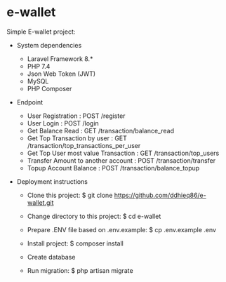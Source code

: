 # e-wallet
 
Simple E-wallet project:

* System dependencies
    - Laravel Framework 8.*
    - PHP 7.4
    - Json Web Token (JWT)
    - MySQL
    - PHP Composer

* Endpoint
    - User Registration : POST /register
    - User Login        : POST /login
    - Get Balance Read  : GET /transaction/balance_read
    - Get Top Transaction by user : GET /transaction/top_transactions_per_user
    - Get Top User most value Transaction : GET /transaction/top_users
    - Transfer Amount to another account : POST /transaction/transfer
    - Topup Account Balance : POST /transaction/balance_topup

* Deployment instructions

    - Clone this project:
        $ git clone https://github.com/ddhieq86/e-wallet.git

    - Change directory to this project: 
        $ cd e-wallet

    - Prepare .ENV file based on .env.example:
        $ cp .env.example .env

    - Install project:
        $ composer install
    
    - Create database

    - Run migration:
        $ php artisan migrate